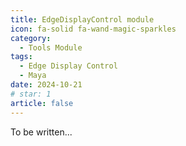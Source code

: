 ```yaml
---
title: EdgeDisplayControl module
icon: fa-solid fa-wand-magic-sparkles
category:
  - Tools Module
tags:
  - Edge Display Control
  - Maya
date: 2024-10-21
# star: 1
article: false
---
```

To be written...